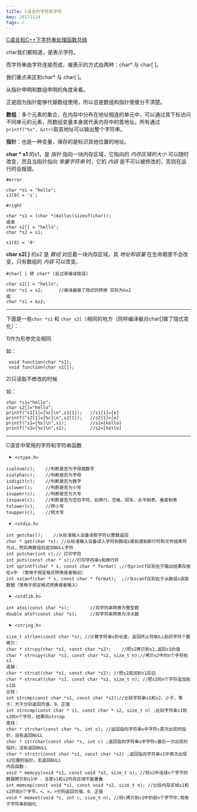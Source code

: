 ```yaml
---
title: C语言的字符和字符
key: 20171124
tags: C
---
```


[C语言和C++下字符串处理函数总结](http://blog.csdn.net/mjx91282041/article/details/7744250)

char我们都知道，是表示字符。

而字符串由字符连接而成，被表示的方式由两种：char* 与 char[ ]。

我们重点来区别char* 与 char[ ]。

<!--more-->

从指针申明和数组申明的角度来看。

正是因为指针能够代替数组使用，所以总是数组和指针傻傻分不清楚。

**数组**：多个元素的集合，在内存中分布在地址相连的单元中，可以通过其下标访问不同单元的元素，而数组变量本身就代表内存中的首地址。所有通过`printf("%s", &str)`取首地址可以输出整个字符串。

**指针**：也是一种变量，保存的是标识其他位置的地址。

**char * s1** 的s1，是 *指针* 指向一块内存区域，它指向的 *内存区域的大小* 可以随时改变，而且当指针指向 *常量字符串* 时，它的 *内容* 是不可以被修改的，否则在运行时会报错。

    #error
    
    char *s1 = "hello";
    s1[0] = 's';

    #right
    
    char *s1 = (char *)malloc(sizeof(char));
    或者
    char s2[] = "hello";
    char *s2 = s1;
    
    s1[0] = '0'

**char s2[ ]** 的s2 是 *数组* 对应着一块内存区域，其 *地址和容量* 在生命期里不会改变，只有数组的 *内容* 可以改变。

    #char[ ] 转 char* (反过来编译错误)

    char s2[] = "hello";
    char *s1 = s2;      //编译器做了隐式的转换 实际为&s2
    或
    char *s1 = &s2;
    

----------

下面是一些`char *s1` 和 `char s2[ ]`相同的地方（同样编译器对char[]做了隐式变化）：

1)作为形参完全相同

如：

     void function(char *s1);
     void function(char s1[]);

 
2)只读取不修改的时候

如：

    char *s1="hello";
    char s2[]="hello";
    printf("s1[1]=[%c]\n",s1[1]);   //s1[1]=[e] 
    printf("s2[1]=[%c]\n",s2[1]);   //s2[1]=[e] 
    printf("s1=[%s]\n",s1);         //s1=[hello]
    printf("s2=[%s]\n",s2);         //s2=[hello]

----------

C语言中常用的字符和字符串函数

- `<ctype.h>`

~~~
isalnum(c);    //判断是否为字母或数字
isalpha(c);    //判断是否为字母
isdigit(c);    //判断是否为数字
islower();     //判断是否为小写
isupper(c);    //判断是否为大写
isspace(c);    //判断是否为空白字符，如换行，空格，回车，水平制表，垂直制表
tolower(c);    //转小写
toupper(c);    //转大写
~~~

- `<stdio.h>`

~~~
int getchar();    //从标准输入设备读取字符以整数返回
char * get(char *s); //从标准输入设备读入字符到数组s直到遇到新行符和文件结束符为止，然后再数组后追加NULL字符
int putchar(int c);// 打印字符
int puts(const char * s);//打印字符串s和换行符
int sprintf(char * s, const char * format) ;//与printf区别在于输出结果存放在s中 （常用于规定格式转换或者输出）
int sscanf(char * s, const char * format);  ;//与scanf区别在于从数组s读取数据（常用于规定格式转换或者输入）
~~~

- `<stdlib.h>`

~~~
int atoi(const char *s);        //将字符串转换为整型数
double atof(const char *s);     //将字符串转换为浮点数
~~~

- `<string.h>`

~~~
size_t strlen(const char *s); //计算字符串s的长度，返回终止符NULL前的字符个数
拷贝：
char * strcpy(char *s1, const char *s2);    //把s2拷贝到s1,返回s1的值
char * strncpy(char *s1, const char *s2, size_t n);//拷贝s2中的n个字符到s1
连接：
char * strcat(char *s1, const char *s2); //把s2追加到s1后边
char * strncat(char *s1, const char *s2, size_t n); //把s2的n个字符追加到s1后
比较：
int strcmp(const char *s1, const char *s2);//比较字符串s1和s2，小于、等于、大于分别返回负值、0、正值
int strncmp(const char * s1, const char * s2, size_t n) ;比较字符串s1和s2的n个字符，结果同strcmp
查找：
char * strchar(const char *s, int c); //返回指向字符串s中字符c首次出现的指针，没有返回NULL
char * strrchar(const char *s, int c) ;返回指向字符串s中字符c最后一次出现的指针，没有返回NULL
char * strstr(const char *s1, const char *s2) ;返回指向字符串s1中首次出现s2位置的指针，无返回NULL
内存函数：
void * memcpy(void *s1, const void *s2, size_t n); //将s2中连续n个字节的数据拷贝到s1中 ，注意s1和s2内存区域不能重叠
int memcmp(const void *s1, const void *s2, size_t n); //比较内存区域s1和s2的前n个字节，<、=、>分别返回负值、0、正值
void * memset(void *s, int c, size_t n); //将c拷贝到s1中的前n个字节中,常用于字符串初始化
~~~

